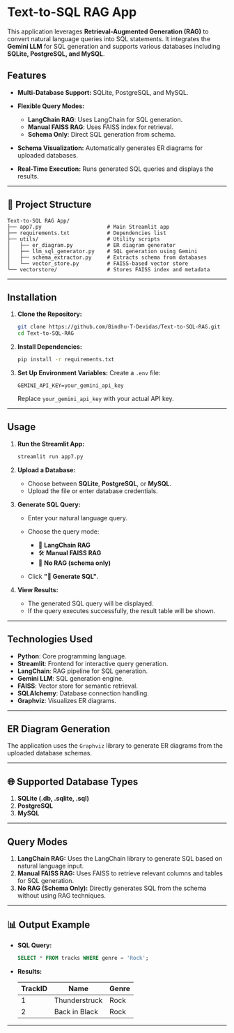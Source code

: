 
# Text-to-SQL RAG App

This application leverages **Retrieval-Augmented Generation (RAG)** to convert natural language queries into SQL statements. It integrates the **Gemini LLM** for SQL generation and supports various databases including **SQLite, PostgreSQL, and MySQL**.

## Features

* **Multi-Database Support:** SQLite, PostgreSQL, and MySQL.
* **Flexible Query Modes:**

  * **LangChain RAG**: Uses LangChain for SQL generation.
  * **Manual FAISS RAG**: Uses FAISS index for retrieval.
  * **Schema Only**: Direct SQL generation from schema.
* **Schema Visualization:** Automatically generates ER diagrams for uploaded databases.
* **Real-Time Execution:** Runs generated SQL queries and displays the results.

---

## 📂 Project Structure

```
Text-to-SQL RAG App/
├── app7.py                     # Main Streamlit app
├── requirements.txt            # Dependencies list
├── utils/                      # Utility scripts
│   ├── er_diagram.py           # ER diagram generator
│   ├── llm_sql_generator.py    # SQL generation using Gemini
│   ├── schema_extractor.py     # Extracts schema from databases
│   └── vector_store.py         # FAISS-based vector store
└── vectorstore/                # Stores FAISS index and metadata
```

---

##  Installation

1. **Clone the Repository:**

   ```bash
   git clone https://github.com/Bindhu-T-Devidas/Text-to-SQL-RAG.git
   cd Text-to-SQL-RAG
   ```

2. **Install Dependencies:**

   ```bash
   pip install -r requirements.txt
   ```

3. **Set Up Environment Variables:**
   Create a `.env` file:

   ```
   GEMINI_API_KEY=your_gemini_api_key
   ```

   Replace `your_gemini_api_key` with your actual API key.

---

## Usage

1. **Run the Streamlit App:**

   ```bash
   streamlit run app7.py
   ```

2. **Upload a Database:**

   * Choose between **SQLite**, **PostgreSQL**, or **MySQL**.
   * Upload the file or enter database credentials.

3. **Generate SQL Query:**

   * Enter your natural language query.
   * Choose the query mode:

     * 🔁 **LangChain RAG**
     * 🛠️ **Manual FAISS RAG**
     * 📄 **No RAG (schema only)**
   * Click **"🚀 Generate SQL"**.

4. **View Results:**

   * The generated SQL query will be displayed.
   * If the query executes successfully, the result table will be shown.

---

## Technologies Used

* **Python**: Core programming language.
* **Streamlit**: Frontend for interactive query generation.
* **LangChain**: RAG pipeline for SQL generation.
* **Gemini LLM**: SQL generation engine.
* **FAISS**: Vector store for semantic retrieval.
* **SQLAlchemy**: Database connection handling.
* **Graphviz**: Visualizes ER diagrams.

---

## ER Diagram Generation

The application uses the `Graphviz` library to generate ER diagrams from the uploaded database schemas.

---

## 🌐 Supported Database Types

1. **SQLite (.db, .sqlite, .sql)**
2. **PostgreSQL**
3. **MySQL**

---

## Query Modes

1. **LangChain RAG:** Uses the LangChain library to generate SQL based on natural language input.
2. **Manual FAISS RAG:** Uses FAISS to retrieve relevant columns and tables for SQL generation.
3. **No RAG (Schema Only):** Directly generates SQL from the schema without using RAG techniques.

---

## 📊 Output Example

* **SQL Query:**

  ```sql
  SELECT * FROM tracks WHERE genre = 'Rock';
  ```
* **Results:**

  | TrackID | Name          | Genre |
  | ------- | ------------- | ----- |
  | 1       | Thunderstruck | Rock  |
  | 2       | Back in Black | Rock  |

---




